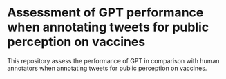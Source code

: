 # Assessment of GPT performance when annotating tweets for public perception on vaccines

This repository assess the performance of GPT in comparison with human annotators when annotating tweets for public perception on vaccines.

